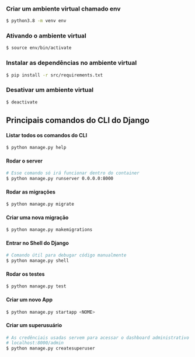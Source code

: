 ### Criar um ambiente virtual chamado env
```bash
$ python3.8 -m venv env
```

### Ativando o ambiente virtual
```bash
$ source env/bin/activate
```


### Instalar as dependências no ambiente virtual
```bash
$ pip install -r src/requirements.txt
```

### Desativar um ambiente virtual
```bash
$ deactivate
```

## Principais comandos do CLI do Django

#### Listar todos os comandos do CLI
```bash
$ python manage.py help
```

#### Rodar o server

```bash
# Esse comando só irá funcionar dentro do container
$ python manage.py runserver 0.0.0.0:8000
```

#### Rodar as migrações
```bash
$ python manage.py migrate
```

#### Criar uma nova migração
```bash
$ python manage.py makemigrations
```

#### Entrar no Shell do Django
```bash
# Comando útil para debugar código manualmente
$ python manage.py shell
```

#### Rodar os testes
```bash
$ python manage.py test
```

#### Criar um novo App
```bash
$ python manage.py startapp <NOME>
```

#### Criar um superusuário
```bash
# As credênciais usadas servem para acessar o dashboard administrativo do django na rota
# localhost:8000/admin
$ python manage.py createsuperuser
```
